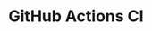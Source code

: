 # GitHub Actions CI


























































































































































































































































































